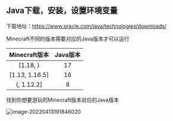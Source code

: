 ## Java下载，安装，设置环境变量

下载地址：https://www.oracle.com/java/technologies/downloads/

Minecraft不同的版本需要对应的Java版本才可以运行

| Minecraft版本  | Java版本 |
| :------------: | :------: |
|    [1.18, )    |    17    |
| [1.13, 1.16.5] |    16    |
|   (, 1.12.2]   |    8     |

找到你想要游玩的Minecraft版本对应的Java版本

![image-20220413191846020](C:\Users\Administrator.DESKTOP-R1NNDIF\AppData\Roaming\Typora\typora-user-images\image-20220413191846020.png)